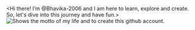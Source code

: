 

<Hi there! I’m @Bhavika-2006 and I am here to learn, explore and create. So, let's dive into this journey and have fun.>
<Watch this space for more crazy stuff>
<picture>
  <source media="(prefers-color-scheme: dark)" srcset="https://scontent.fdel1-7.fna.fbcdn.net/v/t39.30808-6/300767116_368788818786325_6140599047834585010_n.png?_nc_cat=103&ccb=1-7&_nc_sid=52f669&_nc_ohc=yGrOOcYUGHkAX_he91x&_nc_ht=scontent.fdel1-7.fna&oh=00_AfB9HrM_d3DEZTLlmRkIvKaS78vQr-UM-v_S8b3hOy9npw&oe=6510C373">
  <source media="(prefers-color-scheme: light)" srcset="https://scontent.fdel1-7.fna.fbcdn.net/v/t39.30808-6/300767116_368788818786325_6140599047834585010_n.png?_nc_cat=103&ccb=1-7&_nc_sid=52f669&_nc_ohc=yGrOOcYUGHkAX_he91x&_nc_ht=scontent.fdel1-7.fna&oh=00_AfB9HrM_d3DEZTLlmRkIvKaS78vQr-UM-v_S8b3hOy9npw&oe=6510C373">
  <img alt="Shows the motto of my life and to create this github account." src="https://scontent.fdel1-7.fna.fbcdn.net/v/t39.30808-6/300767116_368788818786325_6140599047834585010_n.png?_nc_cat=103&ccb=1-7&_nc_sid=52f669&_nc_ohc=yGrOOcYUGHkAX_he91x&_nc_ht=scontent.fdel1-7.fna&oh=00_AfB9HrM_d3DEZTLlmRkIvKaS78vQr-UM-v_S8b3hOy9npw&oe=6510C373">
</picture>

